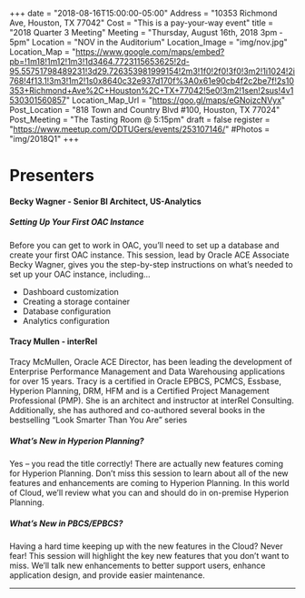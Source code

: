 +++
date = "2018-08-16T15:00:00-05:00"
Address = "10353 Richmond Ave, Houston, TX 77042"
Cost = "This is a pay-your-way event"
title = "2018 Quarter 3 Meeting"
Meeting = "Thursday, August 16th, 2018 3pm - 5pm"
Location = "NOV in the Auditorium"
Location_Image = "img/nov.jpg"
Location_Map = "https://www.google.com/maps/embed?pb=!1m18!1m12!1m3!1d3464.7723115653625!2d-95.55751798489231!3d29.726353981999154!2m3!1f0!2f0!3f0!3m2!1i1024!2i768!4f13.1!3m3!1m2!1s0x8640c32e937d170f%3A0x61e90cb4f2c2be7f!2s10353+Richmond+Ave%2C+Houston%2C+TX+77042!5e0!3m2!1sen!2sus!4v1530301560857"
Location_Map_Url = "https://goo.gl/maps/eGNojzcNVyx"
Post_Location = "818 Town and Country Blvd #100, Houston, TX 77024"
Post_Meeting = "The Tasting Room @ 5:15pm"
draft = false
register = "https://www.meetup.com/ODTUGers/events/253107146/"
#Photos = "img/2018Q1"
+++

# Presenters
#### Becky Wagner [<i class="fa fa-twitter"></i>](https://twitter.com/Bec_Wagner) [<i class="fa fa-link"></i>](http://bec-wagner.com/) - Senior BI Architect, US-Analytics
##### Setting Up Your First OAC Instance

Before you can get to work in OAC, you’ll need to set up a database and create your first OAC instance. This session, lead by Oracle ACE Associate Becky Wagner, gives you the step-by-step instructions on what’s needed to set up your OAC instance, including...

 - Dashboard customization
 - Creating a storage container
 - Database configuration
 - Analytics configuration


#### Tracy Mullen [<i class="fa fa-twitter"></i>](https://twitter.com/tracyamcmullen1) - interRel
Tracy McMullen, Oracle ACE Director, has been leading the development of Enterprise Performance Management and Data Warehousing applications for over 15 years.  Tracy is a certified in Oracle EPBCS, PCMCS, Essbase, Hyperion Planning, DRM, HFM and is a Certified Project Management Professional (PMP).  She is an architect and instructor at interRel Consulting.  Additionally, she has authored and co-authored several books in the bestselling “Look Smarter Than You Are” series

##### What’s New in Hyperion Planning?
Yes – you read the title correctly! There are actually new features coming for Hyperion Planning. Don’t miss this session to learn about all of the new features and enhancements are coming to Hyperion Planning. In this world of Cloud, we’ll review what you can and should do in on-premise Hyperion Planning.

##### What’s New in PBCS/EPBCS?
Having a hard time keeping up with the new features in the Cloud? Never fear! This session will highlight the key new features that you don’t want to miss. We’ll talk new enhancements to better support users, enhance application design, and provide easier maintenance.

---

